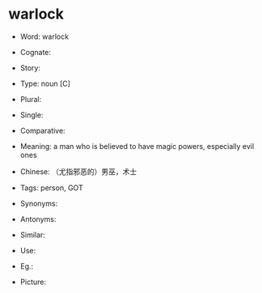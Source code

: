 # warlock

- Word: warlock
- Cognate: 
- Story: 

- Type: noun [C]
- Plural: 
- Single: 
- Comparative: 
- Meaning: a man who is believed to have magic powers, especially evil ones
- Chinese: （尤指邪恶的）男巫，术士
- Tags: person, GOT
- Synonyms: 
- Antonyms: 
- Similar: 
- Use: 
- Eg.: 
- Picture: 

